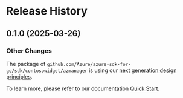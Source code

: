 # Release History

## 0.1.0 (2025-03-26)
### Other Changes

The package of `github.com/Azure/azure-sdk-for-go/sdk/contosowidget/azmanager` is using our [next generation design principles](https://azure.github.io/azure-sdk/general_introduction.html).

To learn more, please refer to our documentation [Quick Start](https://aka.ms/azsdk/go/mgmt).